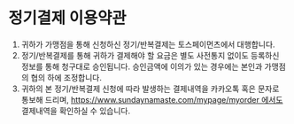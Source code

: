 # 정기결제 이용약관

1. 귀하가 가맹점을 통해 신청하신 정기/반복결제는 토스페이먼츠에서 대행합니다.
2. 정기/반복결제를 통해 귀하가 결제해야 할 요금은 별도 사전통지 없이도 등록하신 정보를 통해 청구대로 승인됩니다. 승인금액에 이의가 있는 경우에는 본인과 가맹점의 협의 하에 조정합니다.
3. 귀하의 본 정기/반복결제 신청에 따라 발생하는 결제내역을 카카오톡 혹은 문자로 통보해 드리며, https://www.sundaynamaste.com/mypage/myorder 에서도 결제내역을 확인하실 수 있습니다.
